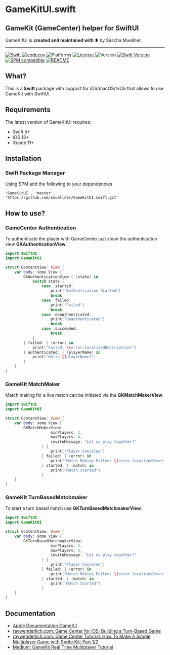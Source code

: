 # GameKitUI.swift

## GameKit (GameCenter) helper for SwiftUI

GameKitUI is **created and maintaned with ❥** by Sascha Muellner.

---
[![Swift](https://github.com/SwiftPackageRepository/GameKitUI.swift/workflows/Swift/badge.svg)](https://github.com/SwiftPackageRepository/GameKitUI.swift/actions?query=workflow%3ASwift)
[![codecov](https://codecov.io/gh/SwiftPackageRepository/GameKitUI.swift/branch/main/graph/badge.svg)](https://codecov.io/gh/SwiftPackageRepository/GameKitUI.swift)
![Platforms](https://img.shields.io/badge/platform-iOS%20%7C%20macOS%20%7C%20tvOS-lightgrey.svg)
[![License](https://img.shields.io/github/license/SwiftPackageRepository/GameKitUI.swift)](https://github.com/SwiftPackageRepository/GameKitUI.swift/blob/main/LICENSE)
![Version](https://img.shields.io/github/v/tag/SwiftPackageRepository/GameKitUI.swift)
[![Swift Version](https://img.shields.io/badge/swift-5.1-orange.svg?style=flat)](https://developer.apple.com/swift)
[![SPM compatible](https://img.shields.io/badge/SPM-compatible-orange.svg?style=flat)](https://github.com/apple/swift-package-manager)
[![README](https://img.shields.io/badge/-README-lightgrey)](https://SwiftPackageRepository.github.io/GameKitUI.swift)

## What?
This is a **Swift** package with support for iOS/macOS/tvOS that allows to use GameKit with SwiftUI. 

## Requirements

The latest version of GameKitUI requires:

- Swift 5+
- iOS 13+
- Xcode 11+

## Installation

### Swift Package Manager
Using SPM add the following to your dependencies

``` 'GameKitUI', 'master', 'https://github.com/smuellner/GameKitUI.swift.git' ```

## How to use?

### GameCenter Authentication

To authenticate the player with GameCenter just show the authentication view **GKAuthenticationView**. 

```swift
import SwiftUI
import GameKitUI

struct ContentView: View {
	var body: some View {
		GKAuthenticationView { (state) in
			switch state {
			    case .started:
			    	print("Authentication Started")
			    	break
			    case .failed:
			    	print("Failed")
			    	break
			    case .deauthenticated:
					print("Deauthenticated")
			      	break
			    case .succeeded:
			    	break
			}
		} failed: { (error) in
			print("Failed: \(error.localizedDescription)")
		} authenticated: { (playerName) in
			print("Hello \(playerName)")
		}
	}
}
```

### GameKit MatchMaker

Match making for a live match can be initiated via the **GKMatchMakerView**. 

```swift
import SwiftUI
import GameKitUI

struct ContentView: View {
	var body: some View {
		GKMatchMakerView(
                    minPlayers: 2,
                    maxPlayers: 4,
                    inviteMessage: "Let us play together!"
                ) {
                    print("Player Canceled")
                } failed: { (error) in
                    print("Match Making Failed: \(error.localizedDescription)")
                } started: { (match) in
                    print("Match Started")
                }
	}
}
```


### GameKit TurnBasedMatchmaker

To start a turn based match use **GKTurnBasedMatchmakerView**. 

```swift
import SwiftUI
import GameKitUI

struct ContentView: View {
	var body: some View {
		GKTurnBasedMatchmakerView(
                    minPlayers: 2,
                    maxPlayers: 4,
                    inviteMessage: "Let us play together!"
                ) {
                    print("Player Canceled")
                } failed: { (error) in
                    print("Match Making Failed: \(error.localizedDescription)")
                } started: { (match) in
                    print("Match Started")
                }
	}
}
```

## Documentation
+ [Apple Documentation GameKit](https://developer.apple.com/documentation/gamekit/)
+ [raywenderlich.com: Game Center for iOS: Building a Turn-Based Game](https://www.raywenderlich.com/7544-game-center-for-ios-building-a-turn-based-game)
+ [raywenderlich.com: Game Center Tutorial: How To Make A Simple Multiplayer Game with Sprite Kit: Part 1/2](https://www.raywenderlich.com/7544-game-center-for-ios-building-a-turn-based-game)
+ [Medium: GameKit Real Time Multiplayer Tutorial](https://link.medium.com/Mwg3mSi4Ebb)


